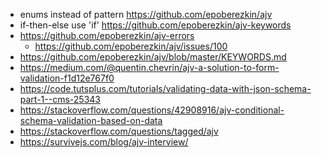 - enums instead of pattern https://github.com/epoberezkin/ajv
- if-then-else use 'if' https://github.com/epoberezkin/ajv-keywords
- https://github.com/epoberezkin/ajv-errors
  - https://github.com/epoberezkin/ajv/issues/100
- https://github.com/epoberezkin/ajv/blob/master/KEYWORDS.md
- https://medium.com/@quentin.chevrin/ajv-a-solution-to-form-validation-f1d12e767f0
- https://code.tutsplus.com/tutorials/validating-data-with-json-schema-part-1--cms-25343
- https://stackoverflow.com/questions/42908916/ajv-conditional-schema-validation-based-on-data
- https://stackoverflow.com/questions/tagged/ajv
- https://survivejs.com/blog/ajv-interview/
